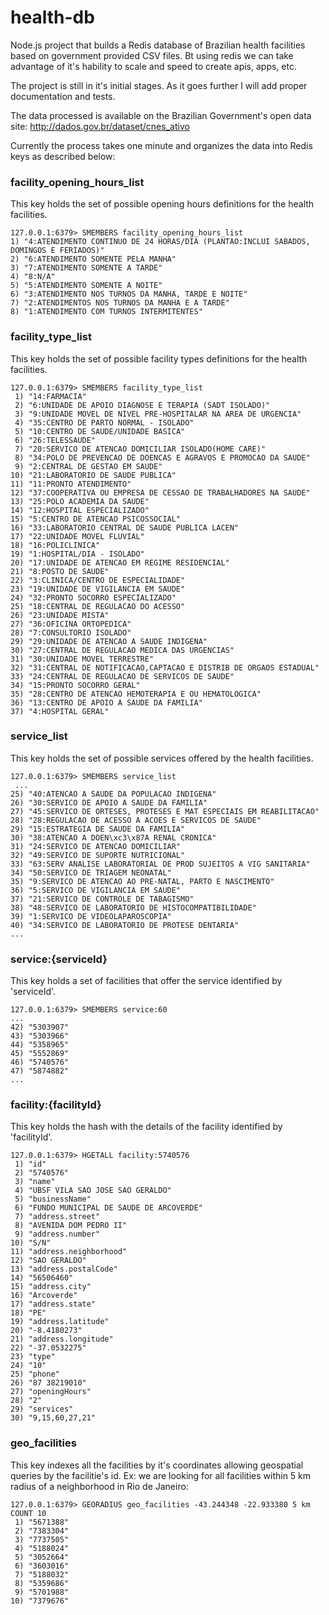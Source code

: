 # health-db
Node.js project that builds a Redis database of Brazilian health facilities based on government provided CSV files. Bt using redis we can take advantage of it's hability to scale and speed to create apis, apps, etc.

The project is still in it's initial stages. As it goes further I will add proper documentation and tests.

The data processed is available on the Brazilian Government's open data site: http://dados.gov.br/dataset/cnes_ativo

Currently the process takes one minute and organizes the data into Redis keys as described below:

### facility_opening_hours_list

This key holds the set of possible opening hours definitions for the health facilities.

```shell
127.0.0.1:6379> SMEMBERS facility_opening_hours_list
1) "4:ATENDIMENTO CONTINUO DE 24 HORAS/DIA (PLANTAO:INCLUI SABADOS, DOMINGOS E FERIADOS)"
2) "6:ATENDIMENTO SOMENTE PELA MANHA"
3) "7:ATENDIMENTO SOMENTE A TARDE"
4) "8:N/A"
5) "5:ATENDIMENTO SOMENTE A NOITE"
6) "3:ATENDIMENTO NOS TURNOS DA MANHA, TARDE E NOITE"
7) "2:ATENDIMENTOS NOS TURNOS DA MANHA E A TARDE"
8) "1:ATENDIMENTO COM TURNOS INTERMITENTES"
```
### facility_type_list

This key holds the set of possible facility types definitions for the health facilities.

```shell
127.0.0.1:6379> SMEMBERS facility_type_list
 1) "14:FARMACIA"
 2) "6:UNIDADE DE APOIO DIAGNOSE E TERAPIA (SADT ISOLADO)"
 3) "9:UNIDADE MOVEL DE NIVEL PRE-HOSPITALAR NA AREA DE URGENCIA"
 4) "35:CENTRO DE PARTO NORMAL - ISOLADO"
 5) "10:CENTRO DE SAUDE/UNIDADE BASICA"
 6) "26:TELESSAUDE"
 7) "20:SERVICO DE ATENCAO DOMICILIAR ISOLADO(HOME CARE)"
 8) "34:POLO DE PREVENCAO DE DOENCAS E AGRAVOS E PROMOCAO DA SAUDE"
 9) "2:CENTRAL DE GESTAO EM SAUDE"
10) "21:LABORATORIO DE SAUDE PUBLICA"
11) "11:PRONTO ATENDIMENTO"
12) "37:COOPERATIVA OU EMPRESA DE CESSAO DE TRABALHADORES NA SAUDE"
13) "25:POLO ACADEMIA DA SAUDE"
14) "12:HOSPITAL ESPECIALIZADO"
15) "5:CENTRO DE ATENCAO PSICOSSOCIAL"
16) "33:LABORATORIO CENTRAL DE SAUDE PUBLICA LACEN"
17) "22:UNIDADE MOVEL FLUVIAL"
18) "16:POLICLINICA"
19) "1:HOSPITAL/DIA - ISOLADO"
20) "17:UNIDADE DE ATENCAO EM REGIME RESIDENCIAL"
21) "8:POSTO DE SAUDE"
22) "3:CLINICA/CENTRO DE ESPECIALIDADE"
23) "19:UNIDADE DE VIGILANCIA EM SAUDE"
24) "32:PRONTO SOCORRO ESPECIALIZADO"
25) "18:CENTRAL DE REGULACAO DO ACESSO"
26) "23:UNIDADE MISTA"
27) "36:OFICINA ORTOPEDICA"
28) "7:CONSULTORIO ISOLADO"
29) "29:UNIDADE DE ATENCAO A SAUDE INDIGENA"
30) "27:CENTRAL DE REGULACAO MEDICA DAS URGENCIAS"
31) "30:UNIDADE MOVEL TERRESTRE"
32) "31:CENTRAL DE NOTIFICACAO,CAPTACAO E DISTRIB DE ORGAOS ESTADUAL"
33) "24:CENTRAL DE REGULACAO DE SERVICOS DE SAUDE"
34) "15:PRONTO SOCORRO GERAL"
35) "28:CENTRO DE ATENCAO HEMOTERAPIA E OU HEMATOLOGICA"
36) "13:CENTRO DE APOIO A SAUDE DA FAMILIA"
37) "4:HOSPITAL GERAL"
```

### service_list

This key holds the set of possible services offered by the health facilities.

```shell
127.0.0.1:6379> SMEMBERS service_list
 ...
25) "40:ATENCAO A SAUDE DA POPULACAO INDIGENA"
26) "30:SERVICO DE APOIO A SAUDE DA FAMILIA"
27) "45:SERVICO DE ORTESES, PROTESES E MAT ESPECIAIS EM REABILITACAO"
28) "28:REGULACAO DE ACESSO A ACOES E SERVICOS DE SAUDE"
29) "15:ESTRATEGIA DE SAUDE DA FAMILIA"
30) "38:ATENCAO A DOEN\xc3\x87A RENAL CRONICA"
31) "24:SERVICO DE ATENCAO DOMICILIAR"
32) "49:SERVICO DE SUPORTE NUTRICIONAL"
33) "63:SERV ANALISE LABORATORIAL DE PROD SUJEITOS A VIG SANITARIA"
34) "50:SERVICO DE TRIAGEM NEONATAL"
35) "9:SERVICO DE ATENCAO AO PRE-NATAL, PARTO E NASCIMENTO"
36) "5:SERVICO DE VIGILANCIA EM SAUDE"
37) "21:SERVICO DE CONTROLE DE TABAGISMO"
38) "48:SERVICO DE LABORATORIO DE HISTOCOMPATIBILIDADE"
39) "1:SERVICO DE VIDEOLAPAROSCOPIA"
40) "34:SERVICO DE LABORATORIO DE PROTESE DENTARIA"
...

```

### service:{serviceId}

This key holds a set of facilities that offer the service identified by 'serviceId'.

```shell
127.0.0.1:6379> SMEMBERS service:60
...
42) "5303907"
43) "5303966"
44) "5358965"
45) "5552869"
46) "5740576"
47) "5874882"
...
```

### facility:{facilityId}

This key holds the hash with the details of the facility identified by 'facilityId'.


```shell
127.0.0.1:6379> HGETALL facility:5740576
 1) "id"
 2) "5740576"
 3) "name"
 4) "UBSF VILA SAO JOSE SAO GERALDO"
 5) "businessName"
 6) "FUNDO MUNICIPAL DE SAUDE DE ARCOVERDE"
 7) "address.street"
 8) "AVENIDA DOM PEDRO II"
 9) "address.number"
10) "S/N"
11) "address.neighborhood"
12) "SAO GERALDO"
13) "address.postalCode"
14) "56506460"
15) "address.city"
16) "Arcoverde"
17) "address.state"
18) "PE"
19) "address.latitude"
20) "-8.4180273"
21) "address.longitude"
22) "-37.0532275"
23) "type"
24) "10"
25) "phone"
26) "87 38219010"
27) "openingHours"
28) "2"
29) "services"
30) "9,15,60,27,21"
```

### geo_facilities

This key indexes all the facilities by it's coordinates allowing geospatial queries by the facilitie's id. Ex: we are looking for all facilities within 5 km radius of a neighborhood in Rio de Janeiro:


```shell
127.0.0.1:6379> GEORADIUS geo_facilities -43.244348 -22.933380 5 km COUNT 10
 1) "5671388"
 2) "7383304"
 3) "7737505"
 4) "5188024"
 5) "3052664"
 6) "3603016"
 7) "5188032"
 8) "5359686"
 9) "5701988"
10) "7379676"

```
